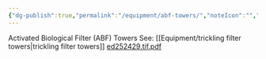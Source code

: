 ```yaml
---
{"dg-publish":true,"permalink":"/equipment/abf-towers/","noteIcon":"","created":"2025-07-07T14:23:44.361-05:00"}
---
```


Activated Biological Filter (ABF) Towers
See: [[Equipment/trickling filter towers\|trickling filter towers]]
[ed252429.tif.pdf](https://files.eric.ed.gov/fulltext/ED252429.pdf)
